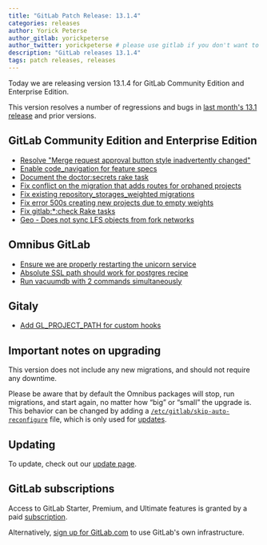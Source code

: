 ```yaml
---
title: "GitLab Patch Release: 13.1.4"
categories: releases
author: Yorick Peterse
author_gitlab: yorickpeterse
author_twitter: yorickpeterse # please use gitlab if you don't want to use your own
description: "GitLab releases 13.1.4"
tags: patch releases, releases
---
```


<!-- For detailed instructions on how to complete this, please see https://gitlab.com/gitlab-org/release/docs/blob/master/general/patch/blog-post.md -->

Today we are releasing version 13.1.4 for GitLab Community Edition and Enterprise Edition.

This version resolves a number of regressions and bugs in [last month's 13.1
release](/releases/2020/06/22/gitlab-13-1-released/) and prior versions.

## GitLab Community Edition and Enterprise Edition

* [Resolve "Merge request approval button style inadvertently changed"](https://gitlab.com/gitlab-org/gitlab/-/merge_requests/35213)
* [Enable code_navigation for feature specs](https://gitlab.com/gitlab-org/gitlab/-/merge_requests/35309)
* [Document the doctor:secrets rake task](https://gitlab.com/gitlab-org/gitlab/-/merge_requests/35393)
* [Fix conflict on the migration that adds routes for orphaned projects](https://gitlab.com/gitlab-org/gitlab/-/merge_requests/35425)
* [Fix existing repository_storages_weighted migrations](https://gitlab.com/gitlab-org/gitlab/-/merge_requests/35814)
* [Fix error 500s creating new projects due to empty weights](https://gitlab.com/gitlab-org/gitlab/-/merge_requests/35829)
* [Fix gitlab:\*:check Rake tasks](https://gitlab.com/gitlab-org/gitlab/-/merge_requests/35944)
* [Geo - Does not sync LFS objects from fork networks](https://gitlab.com/gitlab-org/gitlab/-/merge_requests/35692)

## Omnibus GitLab

* [Ensure we are properly restarting the unicorn service](https://gitlab.com/gitlab-org/omnibus-gitlab/-/merge_requests/4354)
* [Absolute SSL path should work for postgres recipe](https://gitlab.com/gitlab-org/omnibus-gitlab/-/merge_requests/4356)
* [Run vacuumdb with 2 commands simultaneously](https://gitlab.com/gitlab-org/omnibus-gitlab/-/merge_requests/4373)

## Gitaly

* [Add GL_PROJECT_PATH for custom hooks ](https://gitlab.com/gitlab-org/gitaly/-/merge_requests/2313)

## Important notes on upgrading

This version does not include any new migrations, and should not require any
downtime.

Please be aware that by default the Omnibus packages will stop, run migrations,
and start again, no matter how “big” or “small” the upgrade is. This behavior
can be changed by adding a [`/etc/gitlab/skip-auto-reconfigure`](http://docs.gitlab.com/omnibus/update/README.html) file,
which is only used for [updates](https://docs.gitlab.com/omnibus/update/README.html).

## Updating

To update, check out our [update page](/update/).

## GitLab subscriptions

Access to GitLab Starter, Premium, and Ultimate features is granted by a paid [subscription](/pricing/).

Alternatively, [sign up for GitLab.com](https://gitlab.com/users/sign_in)
to use GitLab's own infrastructure.
